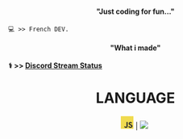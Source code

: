 <h4 align="center"><b>"Just coding for fun..."</b></h4>

```diff
💻 >> French DEV. 
```

<h4 align="center"><b>"What i made"</b></h4>


**__⚕️ >> [Discord Stream Status](https://github.com/punch-hax/Stream-Status)__**


<h1 align="center">LANGUAGE</h1>


<p align="center"> 
  <code><img height="25" src="https://raw.githubusercontent.com/github/explore/80688e429a7d4ef2fca1e82350fe8e3517d3494d/topics/javascript/javascript.png"></code>&nbsp;|
  <code><img height="25" src="https://upload.wikimedia.org/wikipedia/commons/thumb/c/c3/Python-logo-notext.svg/1024px-Python-logo-notext.svg.png"></code>&nbsp;
</p>
